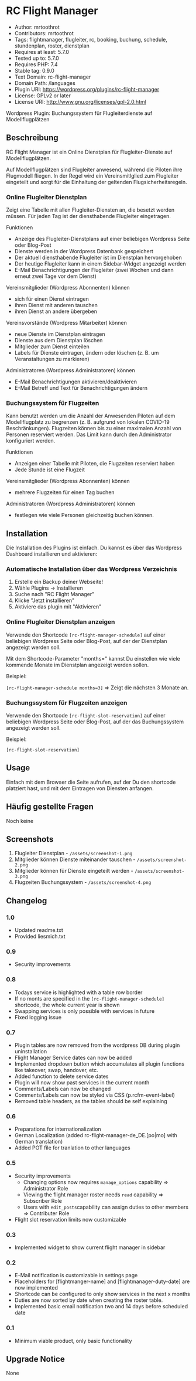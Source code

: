 # RC Flight Manager #

* Author: mrtoothrot
* Contributors: mrtoothrot
* Tags: flightmanager, flugleiter, rc, booking, buchung, schedule, stundenplan, roster, dienstplan
* Requires at least: 5.7.0
* Tested up to: 5.7.0
* Requires PHP: 7.4
* Stable tag: 0.9.0
* Text Domain: rc-flight-manager
* Domain Path: /languages
* Plugin URI: <https://wordpress.org/plugins/rc-flight-manager>
* License: GPLv2 or later
* License URI: <http://www.gnu.org/licenses/gpl-2.0.html>

Wordpress Plugin: Buchungssystem für Flugleiterdienste auf Modellflugplätzen

## Beschreibung ##

RC Flight Manager ist ein Online Dienstplan für Flugleiter-Dienste auf Modellflugplätzen.

Auf Modellflugplätzen sind Flugleiter anwesend, während die Piloten ihre Flugmodell fliegen. In der Regel wird ein Vereinsmitlglied zum Flugleiter eingeteilt und sorgt für die Einhaltung der geltenden Flugsicherheitsregeln.

### Online Flugleiter Dienstplan ###

Zeigt eine Tabelle mit allen Flugleiter-Diensten an, die besetzt werden müssen. Für jeden Tag ist der diensthabende Flugleiter eingetragen.

Funktionen

* Anzeige des Flugleiter-Dienstplans auf einer beliebigen Wordpress Seite oder Blog-Post
* Dienste werden in der Wordpress Datenbank gespeichert
* Der aktuell diensthabende Flugleiter ist im Dienstplan hervorgehoben
* Der heutige Flugleiter kann in einem Sidebar-Widget angezeigt werden
* E-Mail Benachrichtigungen der Flugleiter (zwei Wochen und dann erneut zwei Tage vor dem Dienst)

Vereinsmitglieder (Wordpress Abonnenten) können

* sich für einen Dienst eintragen
* ihren Dienst mit anderen tauschen
* ihren Dienst an andere übergeben

Vereinsvorstände (Wordpress Mitarbeiter) können

* neue Dienste im Dienstplan eintragen
* Dienste aus dem Dienstplan löschen
* Mitglieder zum Dienst einteilen
* Labels für Dienste eintragen, ändern oder löschen (z. B. um Veranstaltungen zu markieren)

Administratoren (Wordpress Administratoren) können

* E-Mail Benachrichtigungen aktivieren/deaktivieren
* E-Mail Betreff und Text für Benachrichtigungen ändern

### Buchungssystem für Flugzeiten ###

Kann benutzt werden um die Anzahl der Anwesenden Piloten auf dem Modellflugplatz zu begrenzen (z. B. aufgrund von lokalen COVID-19 Beschränkungen). Flugzeiten können bis zu einer maximalen Anzahl von Personen reserviert werden. Das Limit kann durch den Administrator konfiguriert werden.

Funktionen

* Anzeigen einer Tabelle mit Piloten, die Flugzeiten reserviert haben
* Jede Stunde ist eine Flugzeit

Vereinsmitglieder (Wordpress Abonnenten) können

* mehrere Flugzeiten für einen Tag buchen

Administratoren (Wordpress Administratoren) können

* festlegen wie viele Personen gleichzeitig buchen können.

## Installation ##

Die Installation des Plugins ist einfach. Du kannst es über das Wordpress Dashboard installieren und aktivieren:

### Automatische Installation über das Wordpress Verzeichnis ###

1. Erstelle ein Backup deiner Webseite!
1. Wähle Plugins -> Installieren
1. Suche nach "RC Flight Manager"
1. Klicke "Jetzt installieren"
1. Aktiviere das plugin mit "Aktivieren"

### Online Flugleiter Dienstplan anzeigen ###

Verwende den Shortcode `[rc-flight-manager-schedule]` auf einer beliebigen Wordpress Seite oder Blog-Post, auf der der Dienstplan angezeigt werden soll.

Mit dem Shortcode-Parameter "months=" kannst Du einstellen wie viele kommende Monate im Dienstplan angezeigt werden sollen.

Beispiel:

`[rc-flight-manager-schedule months=3]` => Zeigt die nächsten 3 Monate an.

### Buchungssystem für Flugzeiten anzeigen ###

Verwende den Shortcode `[rc-flight-slot-reservation]` auf einer beliebigen Wordpress Seite oder Blog-Post, auf der das Buchungssystem angezeigt werden soll.

Beispiel:

`[rc-flight-slot-reservation]`

## Usage ##

Einfach mit dem Browser die Seite aufrufen, auf der Du den shortcode platziert hast, und mit dem Eintragen von Diensten anfangen.

## Häufig gestellte Fragen ##

Noch keine

## Screenshots ##

1. Flugleiter Dienstplan - `/assets/screenshot-1.png`
2. Mitglieder können Dienste miteinander tauschen - `/assets/screenshot-2.png`
3. Mitglieder können für Dienste eingeteilt werden - `/assets/screenshot-3.png`
4. Flugzeiten Buchungssystem - `/assets/screenshot-4.png`

## Changelog ##

### 1.0 ###

* Updated readme.txt
* Provided liesmich.txt

### 0.9 ###

* Security improvements

### 0.8 ###

* Todays service is highlighted with a table row border
* If no monts are specified in the `[rc-flight-manager-schedule]` shortcode, the whole current year is shown
* Swapping services is only possible with services in future
* Fixed logging issue

### 0.7 ###

* Plugin tables are now removed from the wordpress DB during plugin uninstallation
* Flight Manager Service dates can now be added
* Implemented dropdown button which accumulates all plugin functions like takeover, swap, handover, etc.
* Added function to delete service dates
* Plugin will now show past services in the current month
* Comments/Labels can now be changed
* Comments/Labels can now be styled via CSS (p.rcfm-event-label)
* Removed table headers, as the tables should be self explaining

### 0.6 ###

* Preparations for internationalization
* German Localization (added rc-flight-manager-de_DE.[po|mo] with German translation)
* Added POT file for tranlation to other languages

### 0.5 ###

* Security improvements
  * Changing options now requires `manage_options` capability => Administrator Role
  * Viewing the flight manager roster needs `read` capability => Subscriber Role
  * Users with `edit_posts`capability can assign duties to other members => Contributer Role
* Flight slot reservation limits now customizable

### 0.3 ###

* Implemented widget to show current flight manager in sidebar

### 0.2 ###

* E-Mail notification is customizable in settings page
* Placeholders for [flightmanger-name] and [flightmanager-duty-date] are now implemented
* Shortcode can be configured to only show services in the next x months
* Duties are now sorted by date when creating the roster table.
* Implemented basic email notification two and 14 days before scheduled date

### 0.1 ###

* Minimum viable product, only basic functionality

## Upgrade Notice ##

None
